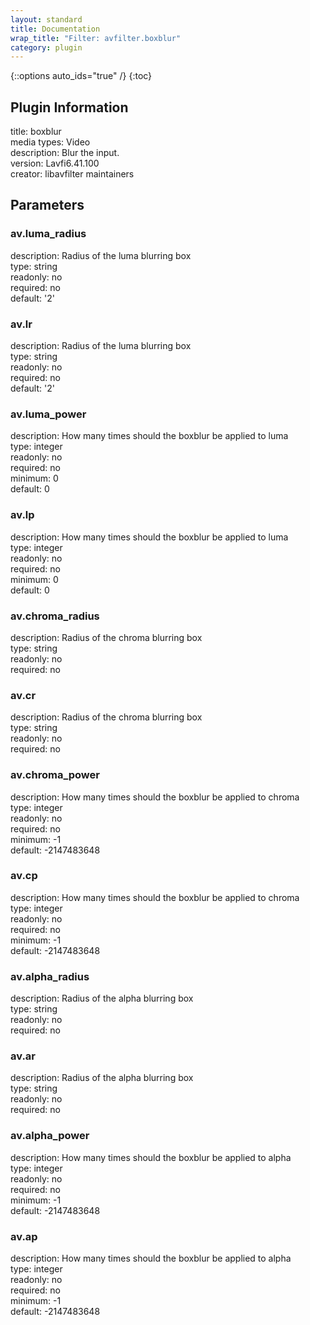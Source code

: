 ```yaml
---
layout: standard
title: Documentation
wrap_title: "Filter: avfilter.boxblur"
category: plugin
---
```

{::options auto_ids="true" /}
{:toc}

## Plugin Information

title: boxblur  
media types:
Video  
description: Blur the input.  
version: Lavfi6.41.100  
creator: libavfilter maintainers  

## Parameters

### av.luma_radius

  
description:
Radius of the luma blurring box  
type: string  
readonly: no  
required: no  
default: '2'  

### av.lr

  
description:
Radius of the luma blurring box  
type: string  
readonly: no  
required: no  
default: '2'  

### av.luma_power

  
description:
How many times should the boxblur be applied to luma  
type: integer  
readonly: no  
required: no  
minimum: 0  
default: 0  

### av.lp

  
description:
How many times should the boxblur be applied to luma  
type: integer  
readonly: no  
required: no  
minimum: 0  
default: 0  

### av.chroma_radius

  
description:
Radius of the chroma blurring box  
type: string  
readonly: no  
required: no  

### av.cr

  
description:
Radius of the chroma blurring box  
type: string  
readonly: no  
required: no  

### av.chroma_power

  
description:
How many times should the boxblur be applied to chroma  
type: integer  
readonly: no  
required: no  
minimum: -1  
default: -2147483648  

### av.cp

  
description:
How many times should the boxblur be applied to chroma  
type: integer  
readonly: no  
required: no  
minimum: -1  
default: -2147483648  

### av.alpha_radius

  
description:
Radius of the alpha blurring box  
type: string  
readonly: no  
required: no  

### av.ar

  
description:
Radius of the alpha blurring box  
type: string  
readonly: no  
required: no  

### av.alpha_power

  
description:
How many times should the boxblur be applied to alpha  
type: integer  
readonly: no  
required: no  
minimum: -1  
default: -2147483648  

### av.ap

  
description:
How many times should the boxblur be applied to alpha  
type: integer  
readonly: no  
required: no  
minimum: -1  
default: -2147483648  

